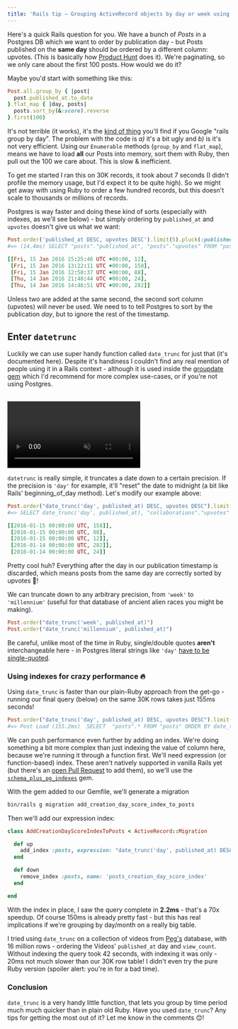 ```yaml
---
title: 'Rails tip – Grouping ActiveRecord objects by day or week using <code>datetrunc</code>'
---
```


Here's a quick Rails question for you. We have a bunch of _Posts_ in a Postgres DB which we want to order by publication day - but Posts published on the **same day** should be ordered by a different column: upvotes. (This is basically how [Product Hunt](https://www.producthunt.com/topics/tech) does it). We're paginating, so we only care about the first 100 posts. How would we do it?

<!-- excerpt -->

Maybe you'd start with something like this:

```ruby
Post.all.group_by { |post|
  post.published_at.to_date
}.flat_map { |day, posts|
  posts.sort_by(&:score).reverse
}.first(100)
```

It's not terrible (it works), it's the [kind of thing](http://stackoverflow.com/questions/4987392/how-do-i-group-by-day-instead-of-date) you'll find if you Google "rails group by day". The problem with the code is _a)_ it's a bit ugly and _b)_ is it's not very efficient. Using our `Enumerable` methods (`group_by` and `flat_map`), means we have to load **all** our Posts into memory, sort them with Ruby, then pull out the 100 we care about. This is slow & inefficient.

To get me started I ran this on 30K records, it took about 7 seconds (I didn't profile the memory usage, but I'd expect it to be quite high). So we might get away with using Ruby to order a few hundred records, but this doesn't scale to thousands or millions of records.

Postgres is way faster and doing these kind of sorts (especially with indexes, as we'll see below) - but simply ordering by `published_at` and `upvotes` doesn't give us what we want:

```ruby
Post.order('published_at DESC, upvotes DESC').limit(5).pluck(:published_at, :upvotes)
#=> (14.4ms) SELECT "posts"."published_at", "posts"."upvotes" FROM "posts" ORDER BY published_at DESC, upvotes DESC LIMIT 5

[[Fri, 15 Jan 2016 15:25:46 UTC +00:00, 12],
 [Fri, 15 Jan 2016 13:22:11 UTC +00:00, 158],
 [Fri, 15 Jan 2016 12:50:37 UTC +00:00, 88],
 [Thu, 14 Jan 2016 21:48:44 UTC +00:00, 24],
 [Thu, 14 Jan 2016 14:46:51 UTC +00:00, 282]]
```

Unless two are added at the same second, the second sort column (upvotes) will never be used. We need to to tell Postgres to sort by the publication _day_, but to ignore the rest of the timestamp.

## Enter `datetrunc`

Luckily we can use super handy function called `date_trunc` for just that (it's documented here). Despite it's handiness I couldn't find any real mention of people using it in a Rails context - although it is used inside the [groupdate gem](https://github.com/ankane/groupdate) which I'd recommend for more complex use-cases, or if you're not using Postgres.

<br>

<video autoplay loop muted playsinline aria-hidden='true'>
  <source src='/assets/images/posts/grouping-activerecord-by-day-or-week-with-datetrunc/what-day.mp4' type='video/mp4'>
</video>

<br>

`datetrunc` is really simple, it truncates a date down to a certain precision. If the precision is `'day'` for example, it'll "reset" the date to midnight (a bit like Rails' beginning_of_day method). Let's modify our example above:

```ruby
Post.order("date_trunc('day', published_at) DESC, upvotes DESC").limit(5).pluck("date_trunc('day', published_at)", :upvotes)
#=> SELECT date_trunc('day', published_at), "collaborations"."upvotes" FROM "collaborations" ORDER BY date_trunc('day', published_at) DESC, upvotes DESC LIMIT 5

[[2016-01-15 00:00:00 UTC, 158]],
 [2016-01-15 00:00:00 UTC, 88],
 [2016-01-15 00:00:00 UTC, 12]],
 [2016-01-14 00:00:00 UTC, 282]],
 [2016-01-14 00:00:00 UTC, 24]]
```

Pretty cool huh? Everything after the day in our publication timestamp is discarded, which means posts from the same day are correctly sorted by upvotes 🎊!

We can truncate down to any arbitrary precision, from `'week'` to `'millennium'` (useful for that database of ancient alien races you might be making).

```ruby
Post.order("date_trunc('week', published_at)")
Post.order("date_trunc('millennium', published_at)")
```

<div class='Callout'>
<p>Be careful, unlike most of the time in Ruby, single/double quotes <strong>aren't</strong> interchangeable here - in Postgres literal strings like <code>'day'</code> <a href='http://www.postgresql.org/docs/9.4/static/sql-syntax-lexical.html#SQL-SYNTAX-STRINGS'>have to be single-quoted</a>.</p>
</div>

### Using indexes for crazy performance 🔥

Using `date_trunc` is faster than our plain-Ruby approach from the get-go - running our final query (below) on the same 30K rows takes just 155ms seconds!

```ruby
Post.order("date_trunc('day', published_at) DESC, upvotes DESC").limit(100)
#=> Post Load (155.2ms)  SELECT  "posts".* FROM "posts" ORDER BY date_trunc('day', published_at) DESC, upvotes DESC  LIMIT 100
```

We can push performance even further by adding an index. We're doing something a bit more complex than just indexing the value of column here, because we're running it through a function first. We'll need expression (or function-based) index. These aren't natively supported in vanilla Rails yet (but there's an [open Pull Request](https://github.com/rails/rails/pull/13684) to add them), so we'll use the [`schema_plus_pg_indexes`](https://github.com/SchemaPlus/schema_plus_pg_indexes) gem.

With the gem added to our Gemfile, we'll generate a migration

```ruby
bin/rails g migration add_creation_day_score_index_to_posts
```

Then we'll add our expression index:

```ruby
class AddCreationDayScoreIndexToPosts < ActiveRecord::Migration

  def up
    add_index :posts, expression: "date_trunc('day', published_at) DESC, score DESC", name: 'posts_creation_day_score_index'
  end

  def down
    remove_index :posts, name: 'posts_creation_day_score_index'
  end

end
```

With the index in place, I saw the query complete in **2.2ms** - that's a 70x speedup. Of course 150ms is already pretty fast - but this has real implications if we're grouping by day/month on a really big table.

I tried using `date_trunc` on a collection of videos from [Peg's](https://peg.co) database, with 16 million rows - ordering the Videos' `published_at` day and `view_count`. Without indexing the query took 42 seconds, with indexing it was only - 20ms not much slower than our 30K row table! I didn't even try the pure Ruby version (spoiler alert: you're in for a bad time).

### Conclusion

`date_trunc` is a very handy little function, that lets you group by time period much much quicker than in plain old Ruby. Have you used `date_trunc`? Any tips for getting the most out of it? Let me know in the comments 😊!
